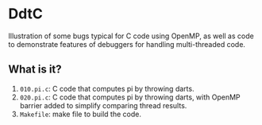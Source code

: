 # DdtC
Illustration of some bugs typical for C code using OpenMP, as well as
code to demonstrate features of debuggers for handling multi-threaded
code.

## What is it?
1. `010.pi.c`: C code that computes pi by throwing darts.
1. `020.pi.c`: C code that computes pi by throwing darts, with
    OpenMP barrier added to simplify comparing thread results.
1. `Makefile`: make file to build the code.
